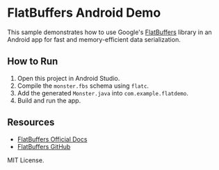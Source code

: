# FlatBuffers Android Demo

This sample demonstrates how to use Google's [FlatBuffers](https://google.github.io/flatbuffers/) library in an Android app for fast and memory-efficient data serialization.

## How to Run

1. Open this project in Android Studio.
2. Compile the `monster.fbs` schema using `flatc`.
3. Add the generated `Monster.java` into `com.example.flatdemo`.
4. Build and run the app.

## Resources

- [FlatBuffers Official Docs](https://google.github.io/flatbuffers/)
- [FlatBuffers GitHub](https://github.com/google/flatbuffers)

MIT License.
